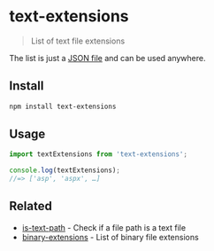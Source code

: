 # text-extensions

> List of text file extensions

The list is just a [JSON file](text-extensions.json) and can be used anywhere.

## Install

```sh
npm install text-extensions
```

## Usage

```js
import textExtensions from 'text-extensions';

console.log(textExtensions);
//=> ['asp', 'aspx', …]
```

## Related

- [is-text-path](https://github.com/sindresorhus/is-text-path) - Check if a file path is a text file
- [binary-extensions](https://github.com/sindresorhus/binary-extensions) - List of binary file extensions
